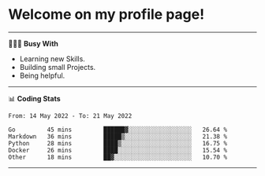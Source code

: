 # Welcome on my profile page!
<!-- print(("dralla"[::-1]+"s").capitalize()) -->

---
👨🏻‍💻 **Busy With**
* Learning new Skills.
* Building small Projects.
* Being helpful.

---
📊 **Coding Stats**
<!--START_SECTION:waka-->

```text
From: 14 May 2022 - To: 21 May 2022

Go         45 mins         ██████▓░░░░░░░░░░░░░░░░░░   26.64 %
Markdown   36 mins         █████▒░░░░░░░░░░░░░░░░░░░   21.38 %
Python     28 mins         ████▒░░░░░░░░░░░░░░░░░░░░   16.75 %
Docker     26 mins         ████░░░░░░░░░░░░░░░░░░░░░   15.54 %
Other      18 mins         ██▓░░░░░░░░░░░░░░░░░░░░░░   10.70 %
```

<!--END_SECTION:waka-->
---
